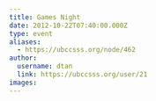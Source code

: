 ```yaml
---
title: Games Night 
date: 2012-10-22T07:40:00.000Z
type: event
aliases:
  - https://ubccsss.org/node/462
author:
  username: dtan
  link: https://ubccsss.org/user/21
images:
---
```


